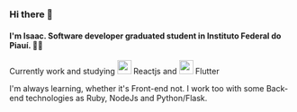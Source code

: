 ### Hi there 👋

#### I'm Isaac. Software developer graduated student in Instituto Federal do Piauí. 👨‍💻
<p>
   Currently work and studying <img src="https://www.pinclipart.com/picdir/middle/537-5374089_react-js-logo-clipart.png" width="25" /> Reactjs and <img src="https://going2.com.br/images/icons/flutter-icon.png" width="25" /> Flutter
</p>
<p>
  I'm always learning, whether it's Front-end not. I work too with some Back-end technologies as Ruby, NodeJs and Python/Flask.
</p>

<!--
**Isaac-alencar/Isaac-alencar** is a ✨ _special_ ✨ repository because its `README.md` (this file) appears on your GitHub profile.

Here are some ideas to get you started:

- 🔭 I’m currently working on ...
- 🌱 I’m currently learning ...
- 👯 I’m looking to collaborate on ...
- 🤔 I’m looking for help with ...
- 💬 Ask me about ...
- 📫 How to reach me: ...
- 😄 Pronouns: ...
- ⚡ Fun fact: ...
-->
